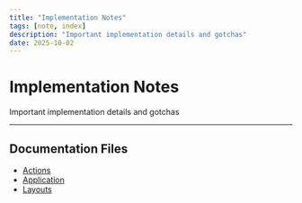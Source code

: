 ```yaml
---
title: "Implementation Notes"
tags: [note, index]
description: "Important implementation details and gotchas"
date: 2025-10-02
---
```


# Implementation Notes

Important implementation details and gotchas

---

## Documentation Files

- [Actions](./actions.md)
- [Application](./application.md)
- [Layouts](./layouts.md)
